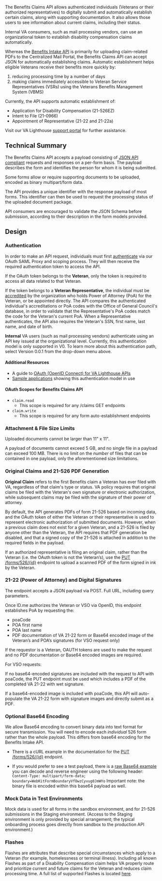 The Benefits Claims API allows authenticated individuals (Veterans or their authorized representatives) to digitally submit and automatically establish certain claims, along with supporting documentation. It also allows those users to see information about current claims, including their status.

Internal VA consumers, such as mail processing vendors, can use an organizational token to establish disability compensation claims automatically.

Whereas the [Benefits Intake API](https://developer.va.gov/explore/benefits/docs/benefits?version=current) is primarily for uploading claim-related PDFs to the Centralized Mail Portal, the Benefits Claims API can accept JSON for automatically establishing claims. Automatic establishment helps eligible Veterans receive their benefits more quickly by:

1) reducing processing time by a number of days
2) making claims immediately accessible to Veteran Service Representatives (VSRs) using the Veterans Benefits Management System (VBMS)


Currently, the API supports automatic establishment of: 

 - Application for Disability Compensation (21-526EZ)
 - Intent to File (21-0966)
 - Appointment of Representative (21-22 and 21-22a)
 
 Visit our VA Lighthouse [support portal](https://developer.va.gov/support) for further assistance.

## Technical Summary
The Benefits Claims API accepts a payload consisting of [JSON API compliant](https://jsonapi.org/) requests and responses on a per-form basis. The payload describes the form and identifies the person for whom it is being submitted.

Some forms allow or require supporting documents to be uploaded, encoded as binary multipart/form data. 

The API provides a unique identifier with the response payload of most forms. This identifier can then be used to request the processing status of the uploaded document package.

API consumers are encouraged to validate the JSON Schema before submission, according to their description in the form models provided.

## Design

### Authentication
In order to make an API request, individuals must first [authenticate](https://developer.va.gov/explore/health/docs/authorization) via our OAuth SAML Proxy and scoping process. They will then receive the required authentication token to access the API. 

If the OAuth token belongs to the **Veteran**, only the token is required to access all data related to that Veteran. 

If the token belongs to a **Veteran Representative**, the individual must be [accredited](https://www.va.gov/ogc/apps/accreditation/index.asp) by the organization who holds Power of Attorney (PoA) for the Veteran, or be appointed directly. The API compares the authenticated individual's accreditations or PoA codes with the Office of General Council's database, in order to validate that the Representative's PoA codes match the code for the Veteran's current PoA. When a Representative authenticates, the API also requires the Veteran's SSN, first name, last name, and date of birth. 

**Internal** VA users (such as mail processing vendors) authenticate using an API key issued at the organizational level. Currently, this authentication model is only supported in V0. To learn more about this authentication path, select Version 0.0.1 from the drop-down menu above.


#### Additional Resources
*   A guide to [OAuth (OpenID Connect) for VA Lighthouse APIs](https://developer.va.gov/explore/health/docs/authorization)
*   [Sample applications](https://github.com/department-of-veterans-affairs/vets-api-clients/tree/master/samples) showing this authentication model in use


#### OAuth Scopes for Benefits Claims API
*   `claim.read`
    *   This scope is required for any /claims GET endpoints
*   `claim.write`
    *   This scope is required for any form auto-establishment endpoints


### Attachment & File Size Limits

Uploaded documents cannot be larger than 11" x 11".

A payload of documents cannot exceed 5 GB, and no single file in a payload can exceed 100 MB. There is no limit on the _number_ of files that can be contained in one payload, only the aforementioned size limitations.


### Original Claims and 21-526 PDF Generation
**Original Claim** refers to the first Benefits claim a Veteran has ever filed with VA, regardless of that claim's type or status. VA policy requires that original claims be filed with the Veteran's own signature or electronic authorization, while subsequent claims may be filed with the signature of their power of attorney.  

By default, the API generates PDFs of form 21-526 based on incoming data, and the OAuth token of either the Veteran or their representative is used to represent electronic authorization of submitted documents. However, when a previous claim does not exist for a given Veteran, and a 21-526 is filed by anyone other than the Veteran, the API requires that PDF generation be disabled, and that a signed copy of the 21-526 is attached in addition to the required fields in the payload.

If an authorized representative is filing an original claim, rather than the Veteran (i.e. the OAuth token is not the Veteran’s), use the [PUT /forms/526/{id}](#operations-Disability-upload526Attachment) endpoint to upload a scanned PDF of the form signed in ink by the Veteran.

### 21-22 (Power of Attorney) and Digital Signatures

The endpoint accepts a JSON payload via POST. Full URL, including query parameters. 

Once ID.me authorizes the Veteran or VSO via OpenID, this endpoint establishes PoA by requesting the: 
- poaCode
- POA first name
- POA last name
- PDF documentation of VA 21-22 form or Base64 encoded image of the Veteran’s and POA’s signatures (for VSO request only)

If the requestor is a Veteran, OAUTH tokens are used to make the request and no PDF documentation or Base64 encoded images are required. 

For VSO requests:

If no base64-encoded signatures are included with the request to API with poaCode, the PUT endpoint must be used which includes a PDF of the completed VA 21-22 with wet signature. 

If a base64-encoded image is included with poaCode, this API will auto-populate the VA 21-22 form with signature images and directly submit as a PDF.

###  Optional Base64 Encoding

We allow Base64 encoding to convert binary data into text format for secure transmission. You will need to encode each _individual_ 526 form rather than the whole payload.  This differs from base64 encoding for the Benefits Intake API.

- There is a cURL example in the documentation for the [PUT /forms/526/{id}](#operations-Disability-upload526Attachment) endpoint. 

-  If you would prefer to see a test payload, there is a [raw Base64 example](https://raw.githubusercontent.com/department-of-veterans-affairs/vets-api/master/modules/claims_api/spec/fixtures/base64pdf) you can decode and reverse engineer using the following header: `Content-Type: multipart/form-data; boundary=WebKitFormBoundaryVfOwzCyvug0JmWYo` Important note: the binary file is encoded within this base64 payload as well.

### Mock Data in Test Environments 
Mock data is used for all forms in the sandbox environment, and for 21-526 submissions in the Staging environment.  (Access to the Staging environment is only provided by special arrangement; the typical onboarding process goes directly from sandbox to the production API environment.)

### Flashes

Flashes are attributes that describe special circumstances which apply to a Veteran (for example, homelessness or terminal illness). Including all known Flashes as part of a Disability Compensation claim helps VA properly route and prioritize current and future claims for the Veteran and reduces claim processing time. A full list of supported Flashes is located [here](https://github.com/department-of-veterans-affairs/vets-api/blob/30659c8e5b2dd254d3e6b5d18849ff0d5f2e2356/modules/claims_api/config/schemas/526.json#L35).